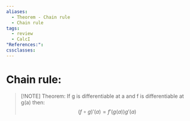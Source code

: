 ```yaml
---
aliases:
  - Theorem - Chain rule
  - Chain rule
tags:
  - review
  - CalcI
"References:": 
cssclasses:
---
```

# Chain rule: 


> [!NOTE] Theorem: 
> If g is differentiable at a and f is differentiable at g(a) then: 
> $$
> (f\circ g)' (a) = f' (g(a))g'(a)
> $$


